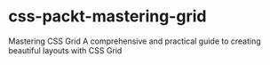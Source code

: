 # css-packt-mastering-grid
Mastering CSS Grid A comprehensive and practical guide to creating beautiful layouts with CSS Grid
